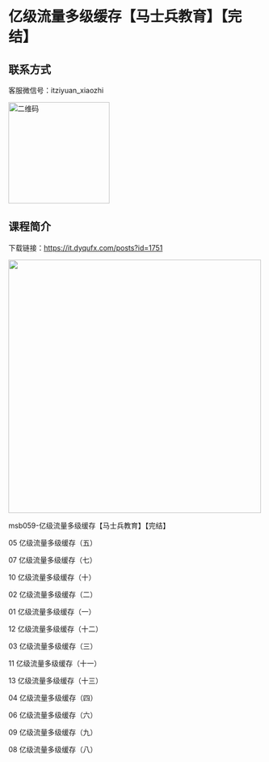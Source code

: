 # 亿级流量多级缓存【马士兵教育】【完结】

## 联系方式

客服微信号：itziyuan_xiaozhi

<img src="https://ziyuanyun.oss-cn-guangzhou.aliyuncs.com/common/20240614073449/666b82192834a.jpg" width="200" height="200" alt="二维码">

## 课程简介

下载链接：https://it.dyqufx.com/posts?id=1751

<img src="https://ziyuanyun.oss-cn-guangzhou.aliyuncs.com/yun/20240515183525/66448fed8e51e.jpg" width="500" alt="">

  msb059-亿级流量多级缓存【马士兵教育】【完结】

 05 亿级流量多级缓存（五）

 07 亿级流量多级缓存（七）

 10 亿级流量多级缓存（十）

 02 亿级流量多级缓存（二）

 01 亿级流量多级缓存（一）

 12 亿级流量多级缓存（十二）

 03 亿级流量多级缓存（三）

 11 亿级流量多级缓存（十一）

 13 亿级流量多级缓存（十三）

 04 亿级流量多级缓存（四）

 06 亿级流量多级缓存（六）

 09 亿级流量多级缓存（九）

 08 亿级流量多级缓存（八）

  